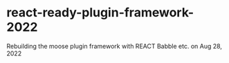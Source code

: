 # react-ready-plugin-framework-2022
Rebuilding the moose plugin framework with REACT Babble etc. on Aug 28, 2022
